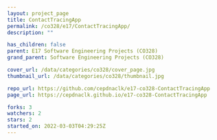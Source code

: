 ```yaml
---
layout: project_page
title: ContactTracingApp
permalink: /co328/e17/ContactTracingApp/
description: ""

has_children: false
parent: E17 Software Engineering Projects (CO328)
grand_parent: Software Engineering Projects (CO328)

cover_url: /data/categories/co328/cover_page.jpg
thumbnail_url: /data/categories/co328/thumbnail.jpg

repo_url: https://github.com/cepdnaclk/e17-co328-ContactTracingApp
page_url: https://cepdnaclk.github.io/e17-co328-ContactTracingApp

forks: 3
watchers: 2
stars: 2
started_on: 2022-03-03T04:29:25Z
---
```



